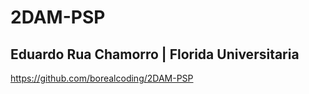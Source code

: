 # 2DAM-PSP
## Eduardo Rua Chamorro | Florida Universitaria

https://github.com/borealcoding/2DAM-PSP
